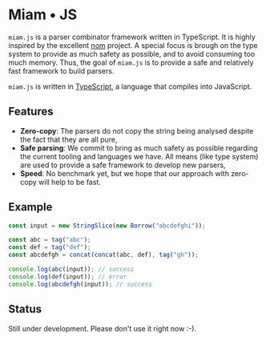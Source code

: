 # Miam • JS

`miam.js` is a parser combinator framework written in TypeScript. It
is highly inspired by the
excellent [nom](https://github.com/Geal/nom/) project. A special focus
is brough on the type system to provide as much safety as possible,
and to avoid consuming too much memory. Thus, the goal of `miam.js` is
to provide a safe and relatively fast framework to build parsers.

`miam.js` is written in [TypeScript](https://www.typescriptlang.org/), a language that compiles into JavaScript.

## Features

* **Zero-copy**: The parsers do not copy the string being analysed
  despite the fact that they are all pure,
* **Safe parsing**: We commit to bring as much safety as possible
  regarding the current tooling and languages we have. All means (like
  type system) are used to provide a safe framework to develop new
  parsers,
* **Speed**: No benchmark yet, but we hope that our approach with
  zero-copy will help to be fast.

## Example

```js
const input = new StringSlice(new Borrow("abcdefghi"));

const abc = tag("abc");
const def = tag("def");
const abcdefgh = concat(concat(abc, def), tag("gh"));

console.log(abc(input)); // success
console.log(def(input)); // error
console.log(abcdefgh(input)); // success
```

## Status

Still under development. Please don't use it right now :-).
